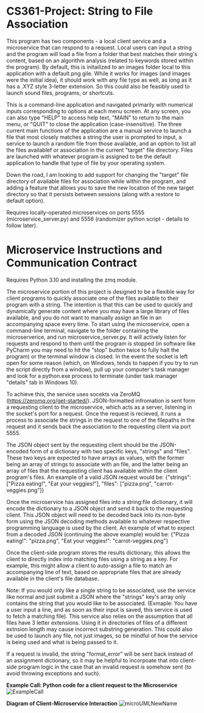 ﻿# CS361-Project: String to File Association
This program has two components - a local client service and a microservice that can respond to a request. Local users can input a string and the program will load a file from a folder that best matches their string's content, based on an algorithm analysis (related to keywords stored within the program). By default, this is initailized to an images folder local to this application with a default.png gile. While it works for images (and images were the initial idea), it should work with any file type as well, as long as it has a .XYZ style 3-letter extension. So this could also be feasibly used to launch sound files, programs, or shortcuts.

This is a command-line application and navigated primarily with numerical inputs corresponding to options at each menu screen. At any screen, you can also type "HELP" to access help text, "MAIN" to return to the main menu, or "QUIT" to close the application (case-insensitive). The three current main functions of the application are a manual service to launch a file that most closely matches a string the user is prompted to input, a service to launch a random file from those available, and an option to list all the files availablef or association in the current "target" file directory. Files are launched with whatever program is assigned to be the default application to handle that type of file by your operating system. 

Down the road, I am looking to add support for changing the "target" file directory of available files for association while within the program, and adding a feature that allows you to save the new location of the new target directory so that it persists between sessions (along with a restore to default option).

Requires locally-operated microservices on ports 5555 (microservice_server.py) and 5556 (randomizer python script - details to follow later).  

# Microservice Instructions and Communication Contract
Requires Python 3.10 and installing the zmq module.  

The microservice portion of this project is designed to be a flexible way for client programs to quickly associate one of the files available to their program with a string. The intention is that this can be used to quickly and dynamically generate content where you may have a large library of files available, and you do not want to manually assign an file in an accompanying space every time. To start using the microservice, open a command-line terminal, navigate to the folder containing the microserverice, and run microservice_server.py. It will actively listen for requests and respond to them until the program is stopped (in software like PyCharm you may need to hit the "stop" button twice to fully halt the program) or the terminal window is closed. In the event the socket is left open for some reason (which, on Windows, tends to happen if you try to run the script directly from a window), pull up your computer's task manager and look for a python.exe process to terminate (under task manager "details" tab in Windows 10).  

To achieve this, the service uses socekts via ZeroMQ (https://zeromq.org/get-started/). JSON-formatted infromation is sent form a requesting client to the microservice, which acts as a server, listening in the socket's port for a request. Once the request is recieved, it runs a process to associate the strings in the request to one of the filepaths in the request and it sends back the association to the requesting client via port 5555.  

The JSON object sent by the requesting client should be the JSON-encoded form of a dictionary with two specific keys, "strings" and "files". These two keys are expected to have arrays as values, with the former being an array of strings to associate with an file, and the latter being an array of files that the requesting client has available within the client program's files. An example of a valid JSON request would be: {"strings": ["Pizza eating!", "Eat your veggies!"], "files": ["pizza.png", "carrot-veggies.png"]}  

Once the microservice has assigned files into a string:file dictionary, it will encode the dictionary to a JSON object and send it back to the requesting client. This JSON object will need to be decoded back into its non-byte form using the JSON decoding methods available to whatever respective programming language is used by the client. An example of what to expect from a decoded JSON (continuing the above example) would be: {"Pizza eating!": "pizza.png", "Eat your veggies!": "carrot-veggies.png"}  

Once the client-side program stores the results dictionary, this allows the client to directly index into matching files using a string as a key. For example, this might allow a client to auto-assign a file to match an accompanying line of text, based on appropriate files that are already available in the client's file database.  

Note: If you would only like a single string to be associated, use the service like normal and just submit a JSON where the "strings" key's array only contains the string that you would like to be associated. (Exmaple: You have a user input a line, and as soon as their input is saved, this service is used to fetch a matching file). This service also relies on the assumption that all files have 3 letter extensions. Using it in directories of files of a different extnsion length may cause incorrect substring generation. This could also be used to launch any file, not just images, so be mindful of how the service is being used and what is being passed to it.  

If a request is invalid, the string "format_error" will be sent back instead of an assignment dictionary, so it may be helpful to incorpoate that into client-side program logic in the case that an invalid request is somehow sent (to avoid throwing exceptions and such).  

**Example Call: Python code for a client request to the Microservice**  
![ExampleCall](https://user-images.githubusercontent.com/87739732/217414488-e9f8bb1f-676a-4a03-985c-2f7329e7d165.JPG)

**Diagram of Client-Microservice Interaction**
![microUMLNewName](https://user-images.githubusercontent.com/87739732/217414999-c40c4227-807c-47ef-a3c4-c5b43f6efeb1.JPG)


